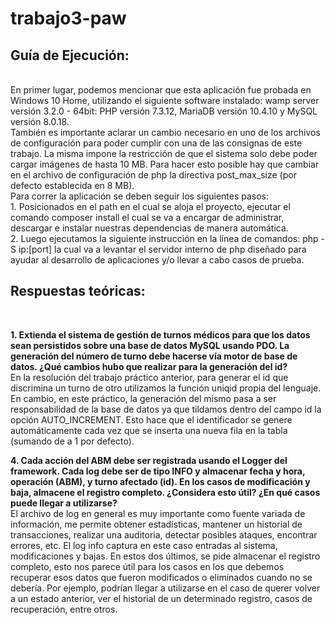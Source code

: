 # trabajo3-paw
## Guía de Ejecución:
<br>
En primer lugar, podemos mencionar que esta aplicación fue probada en Windows 10 Home, utilizando el siguiente software instalado: wamp server versión 3.2.0 - 64bit: PHP versión 7.3.12, MariaDB versión 10.4.10 y MySQL versión 8.0.18. <br>
También es importante aclarar un cambio necesario en uno de los archivos de configuración para poder cumplir con una de las consignas de este trabajo. La misma impone la restricción de que el sistema solo debe poder cargar imágenes de hasta 10 MB. Para hacer esto posible hay que cambiar en el archivo de configuración de php la directiva post_max_size (por defecto establecida en 8 MB). <br>
Para correr la aplicación se deben seguir los siguientes pasos: <br>
1. Posicionados en el path en el cual se aloja el proyecto, ejecutar el comando composer install el cual se va a encargar de administrar, descargar e instalar nuestras dependencias de manera automática. <br>
2. Luego ejecutamos la siguiente instrucción en la línea de comandos: php -S ip:[port] la cual va a levantar el servidor interno de php diseñado para ayudar al desarrollo de aplicaciones y/o llevar a cabo casos de prueba.

## Respuestas teóricas: 
<br>

**1. Extienda el sistema de gestión de turnos médicos para que los datos sean persistidos sobre una base de datos MySQL usando PDO. La generación del número de turno debe hacerse vía motor de base de datos. ¿Qué cambios hubo que realizar para la generación del id?**
<br>
En la resolución del trabajo práctico anterior, para generar el id que discrimina un turno de otro utilizamos la función uniqid propia del lenguaje. En cambio, en este práctico, la generación del mismo pasa a ser responsabilidad de la base de datos ya que tildamos dentro del campo id la opción AUTO_INCREMENT. Esto hace que el identificador se genere automáticamente cada vez que se inserta una nueva fila en la tabla (sumando de a 1 por defecto). <br>

**4. Cada acción del ABM debe ser registrada usando el Logger del framework. Cada log debe ser de tipo INFO y almacenar fecha y hora, operación (ABM), y turno afectado (id). En los casos de modificación y baja, almacene el registro completo. ¿Considera esto útil? ¿En qué casos puede llegar a utilizarse?**
<br>
El archivo de log en general es muy importante como fuente variada de información, me permite obtener estadísticas, mantener un historial de transacciones, realizar una auditoria, detectar posibles ataques, encontrar errores, etc.
El log info captura en este caso entradas al sistema, modificaciones y bajas. En estos dos últimos, se pide almacenar el registro completo, esto nos parece útil para los casos en los que debemos recuperar esos datos que fueron modificados o eliminados cuando no se debería. Por ejemplo, podrían llegar a utilizarse en el caso de querer volver a un estado anterior, ver el historial de un determinado registro, casos de recuperación, entre otros.